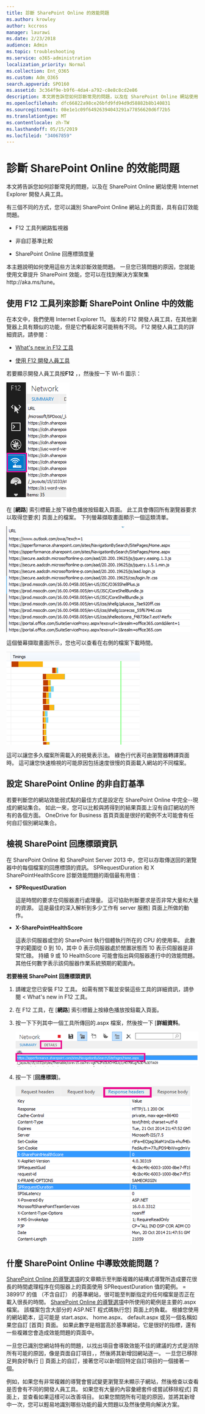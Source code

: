 ```yaml
---
title: 診斷 SharePoint Online 的效能問題
ms.author: krowley
author: kccross
manager: laurawi
ms.date: 2/23/2018
audience: Admin
ms.topic: troubleshooting
ms.service: o365-administration
localization_priority: Normal
ms.collection: Ent_O365
ms.custom: Adm_O365
search.appverid: SPO160
ms.assetid: 3c364f9e-b9f6-4da4-a792-c8e8c8cd2e86
description: 本文將告訴您如何診斷常見的問題，以及在 SharePoint Online 網站使用 Internet Explorer 開發人員工具。
ms.openlocfilehash: dfc66822a98ce26bfd9fd94d9d58882b8b140831
ms.sourcegitcommit: 08e1e1c09f64926394043291a77856620d6f72b5
ms.translationtype: MT
ms.contentlocale: zh-TW
ms.lasthandoff: 05/15/2019
ms.locfileid: "34067859"
---
```

# <a name="diagnosing-performance-issues-with-sharepoint-online"></a>診斷 SharePoint Online 的效能問題

本文將告訴您如何診斷常見的問題，以及在 SharePoint Online 網站使用 Internet Explorer 開發人員工具。
  
有三個不同的方式，您可以識別 SharePoint Online 網站上的頁面，具有自訂效能問題。
  
- F12 工具列網路監視器
    
- 非自訂基準比較
    
- SharePoint Online 回應標頭度量
    
本主題說明如何使用這些方法來診斷效能問題。 一旦您已猜問題的原因，您就能使用文章提升 SharePoint 效能，您可以在找到解決方案聚集http://aka.ms/tune。
  
## <a name="using-the-f12-tool-bar-to-diagnose-performance-in-sharepoint-online"></a>使用 F12 工具列來診斷 SharePoint Online 中的效能
<a name="F12ToolInfo"> </a>

在本文中，我們使用 Internet Explorer 11。 版本的 F12 開發人員工具，在其他瀏覽器上具有類似的功能，但是它們看起來可能稍有不同。 F12 開發人員工具的詳細資訊，請參閱：
  
- [What's new in F12 工具](https://go.microsoft.com/fwlink/p/?LinkId=522545)
    
- [使用 F12 開發人員工具](https://go.microsoft.com/fwlink/p/?LinkId=522546)
    
若要顯示開發人員工具按**F12** ，，然後按一下 Wi-fi 圖示： 
  
![F12 開發人員工具 WIFI 圖示的螢幕擷取畫面](media/27acacbb-5688-459a-aa2f-5c8c5f17b76e.png)
  
在 [**網路**] 索引標籤上按下綠色播放按鈕載入頁面。 此工具會傳回所有瀏覽器要求以取得您要求] 頁面上的檔案。 下列螢幕擷取畫面顯示一個這類清單。 
  
![使用頁面要求所傳回之檔案清單的螢幕擷取畫面。](media/247a9422-76da-4b0c-bed3-ce77b05e4560.png)
  
這個螢幕擷取畫面所示，您也可以查看在右側的檔案下載時間。
  
![圖表顯示從 SharePoint 載入要求頁面所需的時間](media/d71ad1fa-9018-4fae-82eb-c1838e7db0ff.png)
  
這可以讓您多久檔案所需載入的視覺表示法。 綠色行代表可由瀏覽器轉譯頁面時。 這可讓您快速檢視的可能原因包括速度很慢的頁面載入網站的不同檔案。
  
## <a name="setting-up-a-non-customized-baseline-for-sharepoint-online"></a>設定 SharePoint Online 的非自訂基準
<a name="F12ToolInfo"> </a>

若要判斷您的網站效能弱式點的最佳方式是設定在 SharePoint Online 中完全--現成的網站集合。 如此一來，您可以比較與將得到的結果頁面上沒有自訂網站的所有的各個方面。 OneDrive for Business 首頁頁面是很好的範例不太可能會有任何自訂個別網站集合。
  
## <a name="viewing-sharepoint-response-header-information"></a>檢視 SharePoint 回應標頭資訊
<a name="F12ToolInfo"> </a>

在 SharePoint Online 和 SharePoint Server 2013 中，您可以存取傳送回的瀏覽器中的每個檔案的回應標頭的資訊。 SPRequestDuration 和 X SharePointHealthScore 診斷效能問題的兩個最有用值︰
  
- **SPRequestDuration**
    
    這是時間的要求在伺服器進行處理量。 這可協助判斷要求是否非常大量和大量的資源。 這是最佳的深入解析到多少工作有 server 服務] 頁面上所做的動作。
    
- **X-SharePointHealthScore**
    
    這表示伺服器或您的 SharePoint 執行個體執行所在的 CPU 的使用率。 此數字的範圍從 0 到 10，其中 0 表示伺服器處於閒置狀態而 10 表示伺服器是非常忙碌。 持續 9 或 10 HealthScore 可能會指出與伺服器進行中的效能問題。 其他任何數字表示該伺服器作業系統預期的範圍內。
    
 **若要檢視 SharePoint 回應標頭資訊**
  
1. 請確定您已安裝 F12 工具。 如需有關下載並安裝這些工具的詳細資訊，請參閱 < <b0>What's new in F12 工具</b0>。
    
2. 在 F12 工具，在 [**網路**] 索引標籤上按綠色播放按鈕載入頁面。 
    
3. 按一下下列其中一個工具所傳回的.aspx 檔案，然後按一下 [**詳細資料**。 
    
    ![顯示回應標頭的詳細資料](media/1f8a044a-caf8-4613-be2b-7e064141ac8a.png)
  
4. 按一下 [**回應標頭**]。 
    
    ![圖表顯示回應標頭的 URL](media/efc7076e-447e-447e-882a-ae3aa721e2c3.png)
  
## <a name="whats-causing-performance-issues-in-sharepoint-online"></a>什麼 SharePoint Online 中導致效能問題？
<a name="F12ToolInfo"> </a>

[SharePoint Online 的導覽選項](navigation-options-for-sharepoint-online.md)的文章顯示至判斷複雜的結構式導覽所造成要花很長的時間處理程序在伺服器上的頁面使用 SPRequestDuration 值的範例。 = 389917 的值 （不含自訂） 的基準網站，很可能至判斷指定的任何檔案是否正在載入很長的時間。 [SharePoint Online 的導覽選項](navigation-options-for-sharepoint-online.md)中所使用的範例是主要的.aspx 檔案。 該檔案包含大部分的 ASP.NET 程式碼執行您] 頁面上的負載。 根據您使用的網站範本，這可能是 start.aspx、 home.aspx、 default.aspx 或另一個名稱如果您自訂 [首頁] 頁面。 如果此數字是相當高於基準網站，它是很好的指標，還有一些複雜您會造成效能問題的頁面中。 
  
一旦您已識別您網站特有的問題，以找出項目會導致效能不佳的建議的方式是消除所有可能的原因，像是頁面自訂項目，，然後將其新增回網站逐一。 一旦您已移除足夠良好執行 [] 頁面上的自訂，接著您可以新增回特定自訂項目的一個接著一個。
  
例如，如果您有非常複雜的導覽會嘗試變更瀏覽至未顯示子網站，然後檢查以查看是否會有不同的開發人員工具。 如果您有大量的內容彙總套件或嘗試移除程式] 頁面上，並查看如果這樣可以改善項目。 如果您關閉所有可能的原因，並將其新增中一次，您可以輕易地識別哪些功能的最大問題以及然後使用向解決方案。
  

